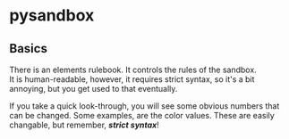 # pysandbox

## Basics

There is an elements rulebook. It controls the rules of the sandbox.  
It is human-readable, however, it requires strict syntax, so it's a bit annoying, but you get used to that eventually.

If you take a quick look-through, you will see some obvious numbers that can be changed.
Some examples, are the color values. These are easily changable, but remember, ***strict syntax***!
